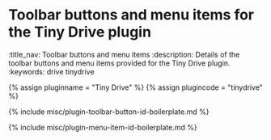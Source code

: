 # Toolbar buttons and menu items for the Tiny Drive plugin
:title_nav: Toolbar buttons and menu items
:description: Details of the toolbar buttons and menu items provided for the Tiny Drive plugin.
:keywords: drive tinydrive

{% assign pluginname = "Tiny Drive" %}
{% assign plugincode = "tinydrive" %}

{% include misc/plugin-toolbar-button-id-boilerplate.md %}

{% include misc/plugin-menu-item-id-boilerplate.md %}